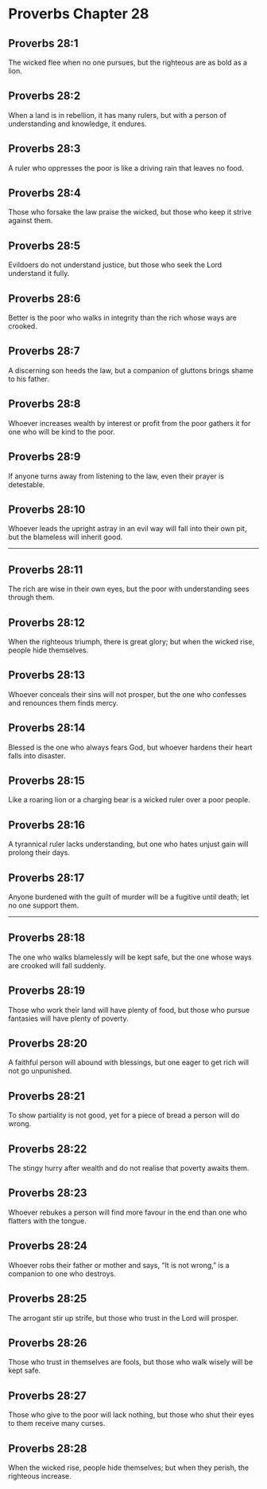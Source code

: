 # Proverbs Chapter 28

## Proverbs 28:1

The wicked flee when no one pursues, but the righteous are as bold as a lion.

## Proverbs 28:2

When a land is in rebellion, it has many rulers, but with a person of understanding and knowledge, it endures.

## Proverbs 28:3

A ruler who oppresses the poor is like a driving rain that leaves no food.

## Proverbs 28:4

Those who forsake the law praise the wicked, but those who keep it strive against them.

## Proverbs 28:5

Evildoers do not understand justice, but those who seek the Lord understand it fully.

## Proverbs 28:6

Better is the poor who walks in integrity than the rich whose ways are crooked.

## Proverbs 28:7

A discerning son heeds the law, but a companion of gluttons brings shame to his father.

## Proverbs 28:8

Whoever increases wealth by interest or profit from the poor gathers it for one who will be kind to the poor.

## Proverbs 28:9

If anyone turns away from listening to the law, even their prayer is detestable.

## Proverbs 28:10

Whoever leads the upright astray in an evil way will fall into their own pit, but the blameless will inherit good.

---

## Proverbs 28:11

The rich are wise in their own eyes, but the poor with understanding sees through them.

## Proverbs 28:12

When the righteous triumph, there is great glory; but when the wicked rise, people hide themselves.

## Proverbs 28:13

Whoever conceals their sins will not prosper, but the one who confesses and renounces them finds mercy.

## Proverbs 28:14

Blessed is the one who always fears God, but whoever hardens their heart falls into disaster.

## Proverbs 28:15

Like a roaring lion or a charging bear is a wicked ruler over a poor people.

## Proverbs 28:16

A tyrannical ruler lacks understanding, but one who hates unjust gain will prolong their days.

## Proverbs 28:17

Anyone burdened with the guilt of murder will be a fugitive until death; let no one support them.

---

## Proverbs 28:18

The one who walks blamelessly will be kept safe, but the one whose ways are crooked will fall suddenly.

## Proverbs 28:19

Those who work their land will have plenty of food, but those who pursue fantasies will have plenty of poverty.

## Proverbs 28:20

A faithful person will abound with blessings, but one eager to get rich will not go unpunished.

## Proverbs 28:21

To show partiality is not good, yet for a piece of bread a person will do wrong.

## Proverbs 28:22

The stingy hurry after wealth and do not realise that poverty awaits them.

## Proverbs 28:23

Whoever rebukes a person will find more favour in the end than one who flatters with the tongue.

## Proverbs 28:24

Whoever robs their father or mother and says, “It is not wrong,” is a companion to one who destroys.

## Proverbs 28:25

The arrogant stir up strife, but those who trust in the Lord will prosper.

## Proverbs 28:26

Those who trust in themselves are fools, but those who walk wisely will be kept safe.

## Proverbs 28:27

Those who give to the poor will lack nothing, but those who shut their eyes to them receive many curses.

## Proverbs 28:28

When the wicked rise, people hide themselves; but when they perish, the righteous increase.
